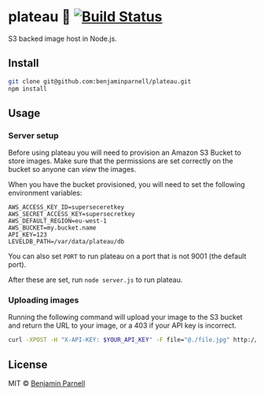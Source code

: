 # plateau :sunrise: [![Build Status](https://travis-ci.org/benjaminparnell/plateau.svg?branch=master)](https://travis-ci.org/benjaminparnell/plateau)

S3 backed image host in Node.js.

## Install

```sh
git clone git@github.com:benjaminparnell/plateau.git
npm install
```

## Usage

### Server setup

Before using plateau you will need to provision an Amazon S3 Bucket to store
images. Make sure that the permissions are set correctly on the bucket so anyone
can *view* the images.

When you have the bucket provisioned, you will need to set the following
environment variables:

```
AWS_ACCESS_KEY_ID=superseceretkey
AWS_SECRET_ACCESS_KEY=supersecretkey
AWS_DEFAULT_REGION=eu-west-1
AWS_BUCKET=my.bucket.name
API_KEY=123
LEVELDB_PATH=/var/data/plateau/db
```

You can also set `PORT` to run plateau on a port that is not 9001 (the default port).

After these are set, run `node server.js` to run plateau.

### Uploading images

Running the following command will upload your image to the S3 bucket and return
the URL to your image, or a 403 if your API key is incorrect.

```sh
curl -XPOST -H "X-API-KEY: $YOUR_API_KEY" -F file="@./file.jpg" http://127.0.0.1:9001
```

## License

MIT © [Benjamin Parnell](http://benparnell.com)
